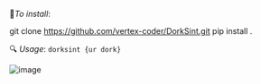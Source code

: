 🔻*To install*:

git clone https://github.com/vertex-coder/DorkSint.git
pip install .

🔍 *Usage*:
`dorksint {ur dork}`

![image](https://github.com/user-attachments/assets/20d1f59a-5345-49dd-920f-0db5101c975d)
